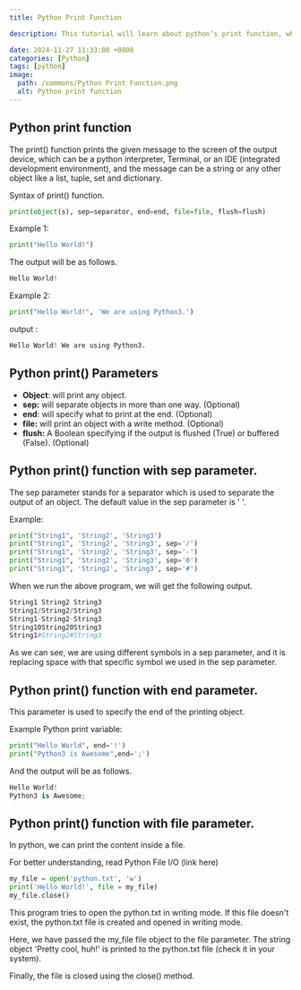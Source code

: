 ```yaml
---
title: Python Print Function

description: This tutorial will learn about python’s print function, which is used for print objects and variables and parameters of the print function.

date: 2024-11-27 11:33:00 +0800
categories: [Python]
tags: [python]
image:
  path: /commons/Python Print Function.png
  alt: Python print function
---
```




## Python print function

The print() function prints the given message to the screen of the output device, which can be a python interpreter, Terminal, or an IDE (integrated development environment), and the message can be a string or any other object like a list, tuple, set and dictionary.

Syntax of print() function.

```python
print(object(s), sep=separator, end=end, file=file, flush=flush)
```

Example 1:
```python
print("Hello World!")
```

The output will be as follows.

```python
Hello World!
```

Example 2:
```python
print("Hello World!", 'We are using Python3.')
```

output :

```python
Hello World! We are using Python3.
```

## Python print() Parameters 

* **Object**: will print any object.  
* **sep:** will separate objects in more than one way. (Optional)  
* **end**: will specify what to print at the end. (Optional)  
* **file:** will print an object with a write method. (Optional)  
* **flush:** A Boolean specifying if the output is flushed (True) or buffered (False). (Optional)

## Python print() function with sep parameter.

The sep parameter stands for a separator which is used to separate the output of an object. The default value in the sep parameter is '  '.

Example:

```python
print("String1", 'String2', 'String3')
print("String1", 'String2', 'String3', sep='/')
print("String1", 'String2', 'String3', sep='-')
print("String1", 'String2', 'String3', sep='0')
print("String1", 'String2', 'String3', sep='#')
```

When we run the above program, we will get the following output.

```python
String1 String2 String3  
String1/String2/String3  
String1-String2-String3  
String10String20String3  
String1#String2#String3
```

As we can see, we are using different symbols in a sep parameter, and it is replacing space with that specific symbol we used in the sep parameter.

## Python print() function with end parameter.

This parameter is used to specify the end of the printing object.

Example Python print variable:

```python
print("Hello World", end='!')
print("Python3 is Awesome",end=';')
```

And the output will be as follows. 

```python 
Hello World!
Python3 is Awesome;
```

## Python print() function with file parameter.

In python, we can print the content inside a file.

For better understanding, read Python File I/O (link here)

```python 
my_file = open('python.txt', 'w')
print('Hello World!', file = my_file)
my_file.close()
```

This program tries to open the python.txt in writing mode. If this file doesn't exist, the python.txt file is created and opened in writing mode.

Here, we have passed the my\_file file object to the file parameter. The string object 'Pretty cool, huh\!' is printed to the python.txt file (check it in your system).

Finally, the file is closed using the close() method.


<script async src="https://pagead2.googlesyndication.com/pagead/js/adsbygoogle.js?client=ca-pub-4181667199679058"
     crossorigin="anonymous"></script>